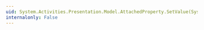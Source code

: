 ```yaml
---
uid: System.Activities.Presentation.Model.AttachedProperty.SetValue(System.Activities.Presentation.Model.ModelItem,System.Object)
internalonly: False
---
```

